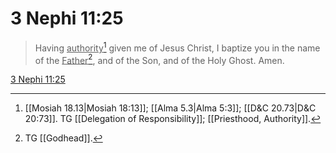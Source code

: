 # 3 Nephi 11:25

> Having <u>authority</u>[^a] given me of Jesus Christ, I baptize you in the name of the <u>Father</u>[^b], and of the Son, and of the Holy Ghost. Amen.

[3 Nephi 11:25](https://www.churchofjesuschrist.org/study/scriptures/bofm/3-ne/11?lang=eng&id=p25#p25)


[^a]: [[Mosiah 18.13|Mosiah 18:13]]; [[Alma 5.3|Alma 5:3]]; [[D&C 20.73|D&C 20:73]]. TG [[Delegation of Responsibility]]; [[Priesthood, Authority]].
[^b]: TG [[Godhead]].
